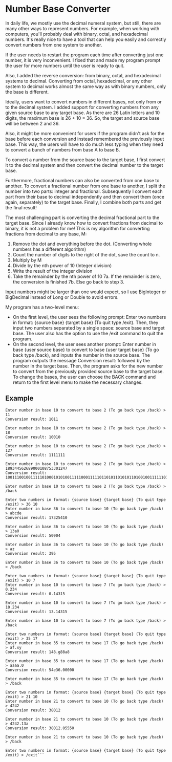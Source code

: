 # Number Base Converter

In daily life, we mostly use the decimal numeral system, but still, there are many other ways to represent numbers. For example, when working with computers, you'll probably deal with binary, octal, and hexadecimal numbers. It's really nice to have a tool that can help you easily and correctly convert numbers from one system to another.

If the user needs to restart the program each time after converting just one number, it is very inconvenient. I fixed that and made my program prompt the user for more numbers until the user is ready to quit.

Also, I added the reverse conversion: from binary, octal, and hexadecimal systems to decimal. Converting from octal, hexadecimal, or any other system to decimal works almost the same way as with binary numbers, only the base is different.

Ideally, users want to convert numbers in different bases, not only from or to the decimal system. I added support for converting numbers from any given source base to any target base. As there are 26 Latin letters and 10 digits, the maximum base is 26 + 10 = 36. So, the target and source base will be between 2 and 36.

Also, it might be more convenient for users if the program didn't ask for the base before each conversion and instead remembered the previously input base. This way, the users will have to do much less typing when they need to convert a bunch of numbers from base A to base B.

To convert a number from the source base to the target base, I first convert it to the decimal system and then convert the decimal number to the target base.

Furthermore, fractional numbers can also be converted from one base to another. To convert a fractional number from one base to another, I split the number into two parts: integer and fractional. Subsequently I convert each part from their base to decimal independently and then convert them (once again, separately) to the target base. Finally, I combine both parts and get the final result!

The most challenging part is converting the decimal fractional part to the target base. Since I already know how to convert fractions from decimal to binary, it is not a problem for me! This is my algorithm for converting fractions from decimal to any base, M:
1. Remove the dot and everything before the dot. (Converting whole numbers has a different algorithm)
2. Count the number of digits to the right of the dot, save the count to n.
3. Multiply by M 
4. Divide by the nth power of 10 (Integer division)
5. Write the result of the integer division
6. Take the remainder by the nth power of 10
7a. If the remainder is zero, the conversion is finished
7b. Else go back to step 3.

Input numbers might be larger than one would expect, so I use BigInteger or BigDecimal instead of Long or Double to avoid errors.

My program has a two-level menu:

- On the first level, the user sees the following prompt: Enter two numbers in format: {source base} {target base} (To quit type /exit). Then, they input two numbers separated by a single space: source base and target base. The user also has the option to use the /exit command to quit the program.
- On the second level, the user sees another prompt: Enter number in base {user source base} to convert to base {user target base} (To go back type /back), and inputs the number in the source base. The program outputs the message Conversion result: followed by the number in the target base. Then, the program asks for the new number to convert from the previously provided source base to the target base. To change the bases, the user can choose the BACK command and return to the first level menu to make the necessary changes.

## Example
```Enter two numbers in format: {source base} {target base} (To quit type /exit) > 10 2
Enter number in base 10 to convert to base 2 (To go back type /back) > 11
Conversion result: 1011

Enter number in base 10 to convert to base 2 (To go back type /back) > 18
Conversion result: 10010

Enter number in base 10 to convert to base 2 (To go back type /back) > 127
Conversion result: 1111111

Enter number in base 10 to convert to base 2 (To go back type /back) > 189344562689000108753301247
Conversion result: 1001110010011111010001010100111110001111101101011010101101001001111110100010111011111111

Enter number in base 10 to convert to base 2 (To go back type /back) > /back

Enter two numbers in format: {source base} {target base} (To quit type /exit) > 36 10
Enter number in base 36 to convert to base 10 (To go back type /back) > abcde
Conversion result: 17325410

Enter number in base 36 to convert to base 10 (To go back type /back) > 13a0
Conversion result: 50904

Enter number in base 36 to convert to base 10 (To go back type /back) > az
Conversion result: 395

Enter number in base 36 to convert to base 10 (To go back type /back) > /back

Enter two numbers in format: {source base} {target base} (To quit type /exit) > 10 7
Enter number in base 10 to convert to base 7 (To go back type /back) > 0.234
Conversion result: 0.14315

Enter number in base 10 to convert to base 7 (To go back type /back) > 10.234
Conversion result: 13.14315

Enter number in base 10 to convert to base 7 (To go back type /back) > /back

Enter two numbers in format: {source base} {target base} (To quit type /exit) > 35 17
Enter number in base 35 to convert to base 17 (To go back type /back) > af.xy
Conversion result: 148.g88a8

Enter number in base 35 to convert to base 17 (To go back type /back) > aaaa.0
Conversion result: 54e36.00000

Enter number in base 35 to convert to base 17 (To go back type /back) > /back

Enter two numbers in format: {source base} {target base} (To quit type /exit) > 21 10
Enter number in base 21 to convert to base 10 (To go back type /back) > 4242
Conversion result: 38012

Enter number in base 21 to convert to base 10 (To go back type /back) > 4242.13a
Conversion result: 38012.05550

Enter number in base 21 to convert to base 10 (To go back type /back) > /back

Enter two numbers in format: {source base} {target base} (To quit type /exit) > /exit```

